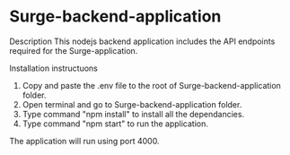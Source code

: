 # Surge-backend-application

Description
This nodejs backend application includes the API endpoints required for the Surge-application.

Installation instructuons

1. Copy and paste the .env file to the root of Surge-backend-application folder.
2. Open terminal and go to Surge-backend-application folder.
3. Type command "npm install" to install all the dependancies.
4. Type command "npm start" to run the application.

The application will run using port 4000.
